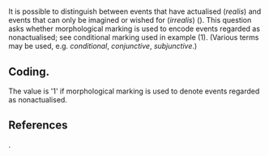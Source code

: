 # [](ParameterTable?__template__=property.md&property=Name#cldf:UT026)

It is possible to distinguish between events that have actualised (*realis*) and events that can only be imagined or 
wished for (*irrealis*) ([](Source?ref&with_internal_ref_link#cldf:mithun_irreality_1995)). This question asks whether morphological marking is used to encode events regarded as nonactualised; see conditional marking used in example (1). (Various terms may be used, e.g. *conditional*, *conjunctive*, *subjunctive*.) 

[](ExampleTable?example_id=1&with_internal_ref_link#cldf:UT026-1)

## Coding.

 The value is '1' if morphological marking is used to denote events regarded as nonactualised.<br/>

## References

[](Source?cited_only#cldf:__all__).
